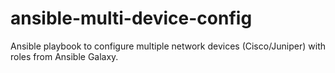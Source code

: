 # ansible-multi-device-config
Ansible playbook to configure multiple network devices (Cisco/Juniper) with roles from Ansible Galaxy.
